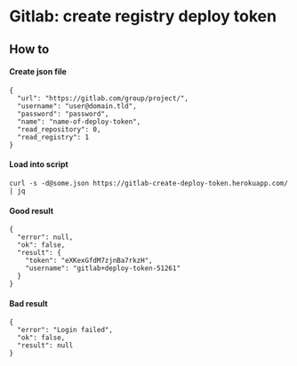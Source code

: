 # Gitlab: create registry deploy token

## How to

#### Create json file

    {
      "url": "https://gitlab.com/group/project/",
      "username": "user@domain.tld",
      "password": "password",
      "name": "name-of-deploy-token",
      "read_repository": 0,
      "read_registry": 1
    }

#### Load into script

    curl -s -d@some.json https://gitlab-create-deploy-token.herokuapp.com/ | jq

#### Good result

    {
      "error": null,
      "ok": false,
      "result": {
        "token": "eXKexGfdM7zjnBa7rkzH",
        "username": "gitlab+deploy-token-51261"
      }
    }

#### Bad result

    {
      "error": "Login failed",
      "ok": false,
      "result": null
    }

